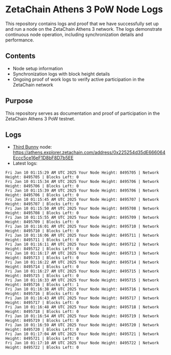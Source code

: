 # ZetaChain Athens 3 PoW Node Logs
This repository contains logs and proof that we have successfully set up and run a node on the ZetaChain Athens 3 network. The logs demonstrate continuous node operation, including synchronization details and performance.

## Contents
- Node setup information
- Synchronization logs with block height details
- Ongoing proof of work logs to verify active participation in the ZetaChain network

## Purpose
This repository serves as documentation and proof of participation in the ZetaChain Athens 3 PoW testnet.

## Logs

- [Third Bunny](https://thirdbunny.xyz/) node: https://athens.explorer.zetachain.com/address/0x225254d35dE666064Eccc5ce16eF1D8bF8D7b5EE
- Latest logs:
```
Fri Jan 10 01:15:29 AM UTC 2025 Your Node Height: 8495705 | Network Height: 8495705 | Blocks Left: 0
Fri Jan 10 01:15:34 AM UTC 2025 Your Node Height: 8495706 | Network Height: 8495706 | Blocks Left: 0
Fri Jan 10 01:15:39 AM UTC 2025 Your Node Height: 8495706 | Network Height: 8495706 | Blocks Left: 0
Fri Jan 10 01:15:45 AM UTC 2025 Your Node Height: 8495707 | Network Height: 8495707 | Blocks Left: 0
Fri Jan 10 01:15:50 AM UTC 2025 Your Node Height: 8495708 | Network Height: 8495708 | Blocks Left: 0
Fri Jan 10 01:15:55 AM UTC 2025 Your Node Height: 8495709 | Network Height: 8495709 | Blocks Left: 0
Fri Jan 10 01:16:01 AM UTC 2025 Your Node Height: 8495710 | Network Height: 8495710 | Blocks Left: 0
Fri Jan 10 01:16:06 AM UTC 2025 Your Node Height: 8495711 | Network Height: 8495711 | Blocks Left: 0
Fri Jan 10 01:16:11 AM UTC 2025 Your Node Height: 8495712 | Network Height: 8495712 | Blocks Left: 0
Fri Jan 10 01:16:17 AM UTC 2025 Your Node Height: 8495713 | Network Height: 8495713 | Blocks Left: 0
Fri Jan 10 01:16:22 AM UTC 2025 Your Node Height: 8495714 | Network Height: 8495714 | Blocks Left: 0
Fri Jan 10 01:16:27 AM UTC 2025 Your Node Height: 8495715 | Network Height: 8495715 | Blocks Left: 0
Fri Jan 10 01:16:33 AM UTC 2025 Your Node Height: 8495715 | Network Height: 8495716 | Blocks Left: 1
Fri Jan 10 01:16:38 AM UTC 2025 Your Node Height: 8495716 | Network Height: 8495716 | Blocks Left: 0
Fri Jan 10 01:16:43 AM UTC 2025 Your Node Height: 8495717 | Network Height: 8495717 | Blocks Left: 0
Fri Jan 10 01:16:48 AM UTC 2025 Your Node Height: 8495718 | Network Height: 8495718 | Blocks Left: 0
Fri Jan 10 01:16:54 AM UTC 2025 Your Node Height: 8495719 | Network Height: 8495719 | Blocks Left: 0
Fri Jan 10 01:16:59 AM UTC 2025 Your Node Height: 8495720 | Network Height: 8495720 | Blocks Left: 0
Fri Jan 10 01:17:04 AM UTC 2025 Your Node Height: 8495721 | Network Height: 8495721 | Blocks Left: 0
Fri Jan 10 01:17:10 AM UTC 2025 Your Node Height: 8495722 | Network Height: 8495722 | Blocks Left: 0
```
